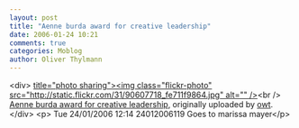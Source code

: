 ```yaml
---
layout: post
title: "Aenne burda award for creative leadership"
date: 2006-01-24 10:21
comments: true
categories: Moblog
author: Oliver Thylmann
---
```



&lt;div&gt;	[ title=&quot;photo sharing&quot;&gt;&lt;img class=&quot;flickr-photo&quot; src=&quot;http://static.flickr.com/31/90607718_fe711f9864.jpg&quot; alt=&quot;&quot; /&gt;](http://www.flickr.com/photos/oliver/90607718/)&lt;br /&gt;	[Aenne burda award for creative leadership](http://www.flickr.com/photos/oliver/90607718/), originally uploaded by [owt](http://www.flickr.com/people/oliver/).&lt;/div&gt;				&lt;p&gt;	Tue 24/01/2006 12:14 24012006119 Goes to marissa mayer&lt;/p&gt;


